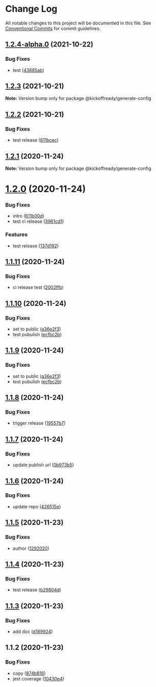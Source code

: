 # Change Log

All notable changes to this project will be documented in this file.
See [Conventional Commits](https://conventionalcommits.org) for commit guidelines.

## [1.2.4-alpha.0](https://github.com/kickoffready/kickoff/compare/@kickoffready/generate-config@1.2.3...@kickoffready/generate-config@1.2.4-alpha.0) (2021-10-22)


### Bug Fixes

* test ([43885ab](https://github.com/kickoffready/kickoff/commit/43885abc4b263b5897872f6c679dcd955f1ad28b))





## [1.2.3](https://github.com/kickoffready/kickoff/compare/@kickoffready/generate-config@1.2.2...@kickoffready/generate-config@1.2.3) (2021-10-21)

**Note:** Version bump only for package @kickoffready/generate-config





## [1.2.2](https://github.com/kickoffready/kickoff/compare/@kickoffready/generate-config@1.2.1...@kickoffready/generate-config@1.2.2) (2021-10-21)


### Bug Fixes

* test release ([611bcec](https://github.com/kickoffready/kickoff/commit/611bcec36e97dc63132ebba348bfb1786fc4f344))





## [1.2.1](https://github.com/kickoffready/kickoff/compare/@kickoffready/generate-config@1.2.0...@kickoffready/generate-config@1.2.1) (2020-11-24)

**Note:** Version bump only for package @kickoffready/generate-config





# [1.2.0](https://github.com/kickoffready/kickoff/compare/@kickoffready/generate-config@1.1.11...@kickoffready/generate-config@1.2.0) (2020-11-24)


### Bug Fixes

* intro ([611b00d](https://github.com/kickoffready/kickoff/commit/611b00d5e6329bc90ad986ec0eb2d9b36c36b081))
* test ci release ([3961cd1](https://github.com/kickoffready/kickoff/commit/3961cd1c86ecf31c5cc750347fe1a5eadf7c1b38))


### Features

* test release ([137d192](https://github.com/kickoffready/kickoff/commit/137d1929bc2e3082f676b15cfd4f2c0cea5aa6a9))





## [1.1.11](https://github.com/kickoffready/kickoff/compare/@kickoffready/generate-config@1.1.10...@kickoffready/generate-config@1.1.11) (2020-11-24)


### Bug Fixes

* ci release test ([2002ffb](https://github.com/kickoffready/kickoff/commit/2002ffb4eca78acbbf6a97734acd8f9a6dccc60c))





## [1.1.10](https://github.com/kickoffready/kickoff/compare/@kickoffready/generate-config@1.1.8...@kickoffready/generate-config@1.1.10) (2020-11-24)


### Bug Fixes

* set to public ([a36e2f3](https://github.com/kickoffready/kickoff/commit/a36e2f3bff16ab736bbfafd486d8b14aac22668d))
* test pubulish ([ecfbc2b](https://github.com/kickoffready/kickoff/commit/ecfbc2b443bb872d2de8ea561d7ac7abb462acee))





## [1.1.9](https://github.com/kickoffready/kickoff/compare/@kickoffready/generate-config@1.1.8...@kickoffready/generate-config@1.1.9) (2020-11-24)


### Bug Fixes

* set to public ([a36e2f3](https://github.com/kickoffready/kickoff/commit/a36e2f3bff16ab736bbfafd486d8b14aac22668d))
* test pubulish ([ecfbc2b](https://github.com/kickoffready/kickoff/commit/ecfbc2b443bb872d2de8ea561d7ac7abb462acee))





## [1.1.8](https://github.com/kickoffready/kickoff/compare/@kickoffready/generate-config@1.1.7...@kickoffready/generate-config@1.1.8) (2020-11-24)


### Bug Fixes

* trigger release ([19557b7](https://github.com/kickoffready/kickoff/commit/19557b7bc4c76ddb6b6a5c208ece28d565672220))





## [1.1.7](https://github.com/kickoffready/kickoff/compare/@kickoffready/generate-config@1.1.6...@kickoffready/generate-config@1.1.7) (2020-11-24)


### Bug Fixes

* update publish url ([0b973b5](https://github.com/kickoffready/kickoff/commit/0b973b594abc7a5efafebfbb75bc627143545d51))





## [1.1.6](https://github.com/kickoffready/kickoff/compare/@kickoffready/generate-config@1.1.5...@kickoffready/generate-config@1.1.6) (2020-11-24)


### Bug Fixes

* update repo ([426515e](https://github.com/kickoffready/kickoff/commit/426515e6548f2a1350c9332dbd81146fd58cbf39))





## [1.1.5](https://github.com/kickoffready/kickoff/compare/@kickoffready/generate-config@1.1.4...@kickoffready/generate-config@1.1.5) (2020-11-23)


### Bug Fixes

* author ([1292020](https://github.com/kickoffready/kickoff/commit/129202000cb1f7f26d4bd54fac4a6860743fce85))





## [1.1.4](https://github.com/kickoffready/kickoff/compare/@kickoffready/generate-config@1.1.3...@kickoffready/generate-config@1.1.4) (2020-11-23)


### Bug Fixes

* test release ([b29804d](https://github.com/kickoffready/kickoff/commit/b29804da7f1aeee8c1c6980b6f959cc7f7dfdb6d))





## [1.1.3](https://github.com/kickoffready/kickoff/compare/@kickoffready/generate-config@1.1.2...@kickoffready/generate-config@1.1.3) (2020-11-23)


### Bug Fixes

* add doc ([d189924](https://github.com/kickoffready/kickoff/commit/d1899247272ca2016ab82c15c164618962c855fc))





## 1.1.2 (2020-11-23)


### Bug Fixes

* copy ([874b816](https://github.com/kickoffready/kickoff/commit/874b816f0a8c0a0c34fd48c14ec9fde9cc4d0d17))
* jest coverage ([10430e4](https://github.com/kickoffready/kickoff/commit/10430e4f7f22fa0b3453621936305f5a6b1338a0))
